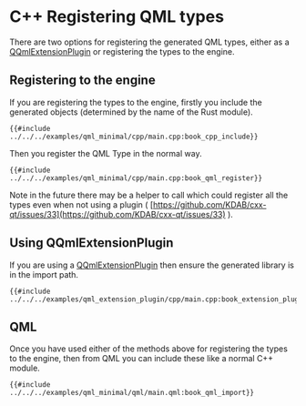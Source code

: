 <!--
SPDX-FileCopyrightText: 2021 Klarälvdalens Datakonsult AB, a KDAB Group company <info@kdab.com>
SPDX-FileContributor: Andrew Hayzen <andrew.hayzen@kdab.com>

SPDX-License-Identifier: MIT OR Apache-2.0
-->

# C++ Registering QML types

There are two options for registering the generated QML types, either as a [QQmlExtensionPlugin](./qqmlextensionplugin.md) or registering the types to the engine.

## Registering to the engine

If you are registering the types to the engine, firstly you include the generated objects (determined by the name of the Rust module).

```cpp,ignore
{{#include ../../../examples/qml_minimal/cpp/main.cpp:book_cpp_include}}
```

Then you register the QML Type in the normal way.

```cpp,ignore
{{#include ../../../examples/qml_minimal/cpp/main.cpp:book_qml_register}}
```

Note in the future there may be a helper to call which could register all the types even when not using a plugin ( [https://github.com/KDAB/cxx-qt/issues/33](https://github.com/KDAB/cxx-qt/issues/33) ).

## Using QQmlExtensionPlugin

If you are using a [QQmlExtensionPlugin](./qqmlextensionplugin.md) then ensure the generated library is in the import path.

```cpp,ignore
{{#include ../../../examples/qml_extension_plugin/cpp/main.cpp:book_extension_plugin_register}}
```

## QML

Once you have used either of the methods above for registering the types to the engine, then from QML you can include these like a normal C++ module.

```qml,ignore
{{#include ../../../examples/qml_minimal/qml/main.qml:book_qml_import}}
```
